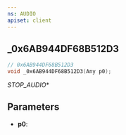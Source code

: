 ```yaml
---
ns: AUDIO
apiset: client
---
```

## _0x6AB944DF68B512D3

```c
// 0x6AB944DF68B512D3
void _0x6AB944DF68B512D3(Any p0);
```

_STOP_AUDIO_*

## Parameters
* **p0**:



